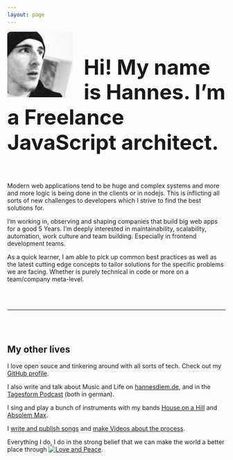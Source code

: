 ```yaml
---
layout: page
---
```


<img src="/assets/fresse2.jpg" style="float: left; max-width: 30%; padding: 0 5% 0 0" />

<h1 style="font-size: 3rem; line-height: 1.2">Hi! My name is Hannes. I’m a Freelance JavaScript architect.</h1>

<br style="clear: both;" />

Modern web applications tend to be huge and complex systems and more and more logic is being done in the clients or in nodejs. This is inflicting all sorts of new challenges to developers which I strive to find the best solutions for.

I’m working in, observing and shaping companies that build big web apps for a good 5 Years. I’m deeply interested in maintainability, scalability, automation, work culture and team building. Especially in frontend development teams. 

As a quick learner, I am able to pick up common best practices as well as the latest cutting edge concepts to tailor solutions for the specific problems we are facing. Whether is purely technical in code or more on a team/company meta-level.

<br />
<br />

---

<br />
<br />

## My other lives

I love open souce and tinkering around with all sorts of tech. Check out my [GitHub profile](https://github.com/Xiphe).

I also write and talk about Music and Life on [hannesdiem.de](http://hannesdiem.de), and in the [Tagesform Podcast](https://itunes.apple.com/de/podcast/tagesform-uber-die-musik-das/id1109789077) (both in german).

I sing and play a bunch of instruments with my bands [House on a Hill](http://houseonahill.de/) and [Absolem Max](https://www.absolem-max.com/).

I [write and publish songs](https://open.spotify.com/artist/2eaXfpAkFuTlmu5IsLhxMl) and [make Videos about the process](https://www.youtube.com/channel/UCONYaNqDnjsfxIjkWgd_f8w).

Everything I do, I do in the strong belief that we can make the world a better place through [![Love and Peace](http://love-and-peace.github.io/love-and-peace/badges/base/v1.0.svg)](https://github.com/love-and-peace/love-and-peace/blob/master/versions/base/v1.0/en.md).
